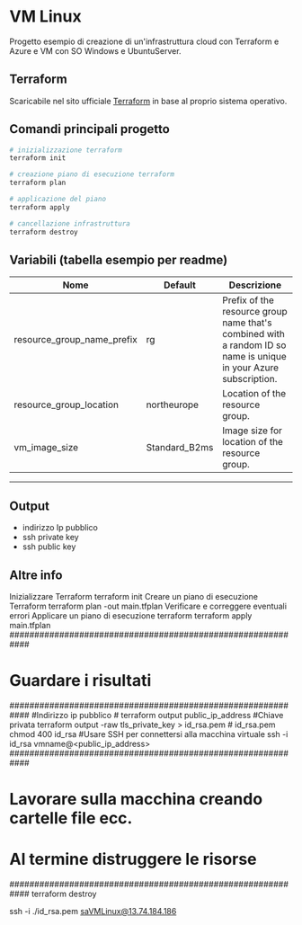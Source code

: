 # VM Linux

Progetto esempio di creazione di un'infrastruttura cloud con Terraform e Azure e VM con SO Windows e UbuntuServer.

## Terraform

Scaricabile nel sito ufficiale [Terraform](https://developer.hashicorp.com/terraform/install?product_intent=terraform) in base al proprio sistema operativo.

## Comandi principali progetto

```bash
# inizializzazione terraform
terraform init

# creazione piano di esecuzione terraform
terraform plan

# applicazione del piano
terraform apply

# cancellazione infrastruttura
terraform destroy
```

## Variabili (tabella esempio per readme)

| Nome                       | Default       | Descrizione                                                                                                      |
| -------------------------- | ------------- | ---------------------------------------------------------------------------------------------------------------- |
| resource_group_name_prefix | rg            | Prefix of the resource group name that's combined with a random ID so name is unique in your Azure subscription. |
| resource_group_location    | northeurope   | Location of the resource group.                                                                                  |
| vm_image_size              | Standard_B2ms | Image size for location of the resource group.                                                                   |

---

## Output

- indirizzo Ip pubblico
- ssh private key
- ssh public key

## Altre info

Inizializzare Terraform
terraform init
Creare un piano di esecuzione Terraform
terraform plan -out main.tfplan
Verificare e correggere eventuali errori
Applicare un piano di esecuzione terraform
terraform apply main.tfplan
############################################################

# Guardare i risultati

############################################################
#Indirizzo ip pubblico #
terraform output public_ip_address
#Chiave privata
terraform output -raw tls_private_key > id_rsa.pem # id_rsa.pem
chmod 400 id_rsa
#Usare SSH per connettersi alla macchina virtuale
ssh -i id_rsa vmname@<public_ip_address>
############################################################

# Lavorare sulla macchina creando cartelle file ecc.

# Al termine distruggere le risorse

############################################################
terraform destroy

ssh -i ./id_rsa.pem saVMLinux@13.74.184.186
